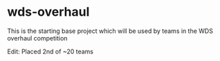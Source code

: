 # wds-overhaul
This is the starting base project which will be used by teams in the WDS overhaul competition

Edit: Placed 2nd of ~20 teams
